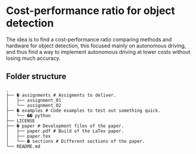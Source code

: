# Cost-performance ratio for object detection

The idea is to find a cost-performance ratio comparing methods and hardware for object detection, this focused mainly on autonomous driving, and thus find a way to implement autonomous driving at lower costs without losing much accuracy.

## Folder structure

```shell
.
├── � assignments # Assigments to deliver.
│   ├── assignment_01
│   └── assignment_02
├── � examples # Code examples to test out something quick.
│   └── �� python
├── LICENSE
├── � paper # Development files of the paper.
│   ├── paper.pdf # Build of the LaTex paper.
│   ├── paper.tex
│   └── � sections # Different sections of the paper.
└── README.md
```
